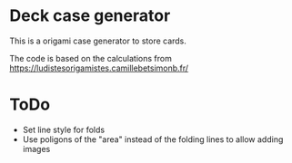 # Deck case generator

This is a origami case generator to store cards.

The code is based on the calculations from https://ludistesorigamistes.camillebetsimonb.fr/

# ToDo

- Set line style for folds
- Use poligons of the "area" instead of the folding lines to allow adding images